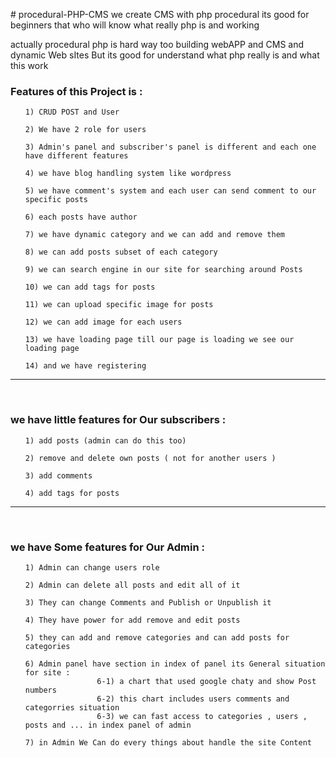 <!DOCTYPE html>
<html>
<head>
	
</head>
<body>
<p># procedural-PHP-CMS
we create CMS with php procedural its good for beginners that who will know what really php is and working 

actually procedural php is hard way too building webAPP and CMS and dynamic Web sItes But its good for 
understand what php really is and what this work 
</p>
<h3> Features of this Project is : </h3>

<ul>
	
	1) CRUD POST and User

	2) We have 2 role for users 

	3) Admin's panel and subscriber's panel is different and each one have different features

	4) we have blog handling system like wordpress

	5) we have comment's system and each user can send comment to our specific posts

	6) each posts have author

	7) we have dynamic category and we can add and remove them

	8) we can add posts subset of each category

	9) we can search engine in our site for searching around Posts

	10) we can add tags for posts 

	11) we can upload specific image for posts

	12) we can add image for each users

	13) we have loading page till our page is loading we see our loading page 

	14) and we have registering  

</ul>
<hr>
<br>
<h3>we have little features for Our subscribers : </h3>
<ul>
	
	1) add posts (admin can do this too)

	2) remove and delete own posts ( not for another users )

	3) add comments 

	4) add tags for posts 


</ul>
<hr>
<br>
<h3>we have Some features for Our Admin : </h3>
	<ul>
	
	1) Admin can change users role 

	2) Admin can delete all posts and edit all of it 

	3) They can change Comments and Publish or Unpublish it 

	4) They have power for add remove and edit posts 

	5) they can add and remove categories and can add posts for categories

	6) Admin panel have section in index of panel its General situation for site : 
					6-1) a chart that used google chaty and show Post numbers
					6-2) this chart includes users comments and categorries situation
					6-3) we can fast access to categories , users , posts and ... in index panel of admin

	7) in Admin We Can do every things about handle the site Content


</ul>
</body>
</html>
